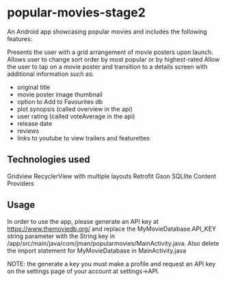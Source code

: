 # popular-movies-stage2
An Android app showcasing popular movies and includes the following features:

Presents the user with a grid arrangement of movie posters upon launch.
Allows user to change sort order by most popular or by highest-rated
Allow the user to tap on a movie poster and transition to a details screen with additional information such as:

- original title
- movie poster image thumbnail
- option to Add to Favourites db
- plot synopsis (called overview in the api)
- user rating (called voteAverage in the api)
- release date
- reviews
- links to youtube to view trailers and featurettes

## Technologies used 

Gridview
RecyclerView with multiple layouts
Retrofit
Gson
SQLlite
Content Providers 

## Usage

In order to use the app, please generate an API key at https://www.themoviedb.org/ and replace the MyMovieDatabase.API_KEY string parameter with the String key in  /app/src/main/java/com/jman/popularmovies/MainActivity.java. Also delete the import statement for MyMovieDatabase in MainActivity.java

NOTE: the generate a key you must make a profile and request an API key on the settings page of your account at settings->API.
